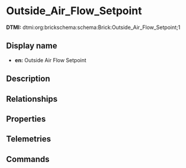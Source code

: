 # Outside_Air_Flow_Setpoint
**DTMI:** dtmi:org:brickschema:schema:Brick:Outside_Air_Flow_Setpoint;1
## Display name
- **en:** Outside Air Flow Setpoint
## Description
## Relationships
## Properties
## Telemetries
## Commands

